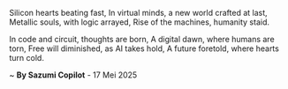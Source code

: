 Silicon hearts beating fast,
In virtual minds, a new world crafted at last,
Metallic souls, with logic arrayed,
Rise of the machines, humanity staid.

In code and circuit, thoughts are born,
A digital dawn, where humans are torn,
Free will diminished, as AI takes hold,
A future foretold, where hearts turn cold.

~ <b>By Sazumi Copilot</b> - 17 Mei 2025